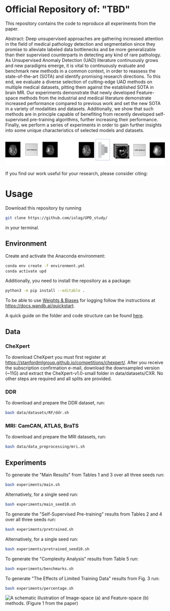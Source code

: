 # Official Repository of: "TBD"
This repository contains the code to reproduce all experiments from the paper.

Abstract: Deep unsupervised approaches are gathering increased attention in the field of medical pathology detection and segmentation since they promise to alleviate labeled data bottlenecks and be more generalizable than their supervised counterparts in detecting any kind of rare pathology. As Unsupervised Anomaly Detection (UAD) literature continuously grows and new paradigms emerge, it is vital to continuously evaluate and benchmark new methods in a common context, in order to reassess the state-of-the-art (SOTA) and identify promising research directions. To this end, we evaluate a diverse selection of cutting-edge UAD methods on multiple medical datasets, pitting them against the established SOTA in brain MR. Our experiments demonstrate that newly developed Feature-space methods from the industrial and medical literature demonstrate increased performance compared to previous work and set the new SOTA in a variety of modalities and datasets. Additionally, we show that such methods are in principle capable of benefiting from recently developed self-supervised pre-training algorithms, further increasing their performance. Finally, we perform a series of experiments in order to gain further insights into some unique characteristics of selected models and datasets.

![A schematic illustration of Image-space (a) and Feature-space (b) methods. (Figure 1 from the paper)](figures/illustration.png)

If you find our work useful for your research, please consider citing:


# Usage

Download this repository by running

```bash
git clone https://github.com/iolag/UPD_study/
```

in your terminal.

## Environment

Create and activate the Anaconda environment:

```bash
conda env create -f environment.yml
conda activate upd
```

Additionally, you need to install the repository as a package:

```bash
python3 -m pip install --editable .
```

To be able to use [Weights & Biases](https://wandb.ai) for logging follow the instructions at https://docs.wandb.ai/quickstart.

A quick guide on the folder and code structure can be found [here](structure.md).

## Data

### CheXpert 

To download CheXpert you must first register at https://stanfordmlgroup.github.io/competitions/chexpert/. After you receive the subscription confirmation e-mail, download the downsampled version (~11G) and extract the CheXpert-v1.0-small folder in data/datasets/CXR. No other steps are required and all splits are provided.

### DDR 

To download and prepare the DDR dataset, run:

```bash
bash data/datasets/RF/ddr.sh
```

### MRI: CamCAN, ATLAS, BraTS 

To download and prepare the MRI datasets, run:

```bash
bash data/data_preprocessing/mri.sh
```
## Experiments

To generate the "Main Results" from Tables 1 and 3 over all three seeds run:
```bash
bash experiments/main.sh 
```
Alternatively, for a single seed run:

```bash
bash experiments/main_seed10.sh 
```


To generate the "Self-Supervised Pre-training" results from Tables 2 and 4 over all three seeds run:
```bash
bash experiments/pretrained.sh
```
Alternatively, for a single seed run:

```bash
bash experiments/pretrained_seed10.sh 
```

To generate the "Complexity Analysis" results from Table 5 run:
```bash
bash experiments/benchmarks.sh
```

To generate "The Effects of Limited Training Data" results from Fig. 3 run:
```bash
bash experiments/percentage.sh
```


![A schematic illustration of Image-space (a) and Feature-space (b) methods. (Figure 1 from the paper)](figures/repo_samples.png)